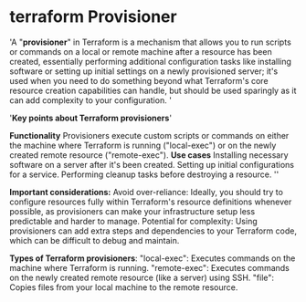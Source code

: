 # terraform Provisioner

'A "**provisioner**" in Terraform is a mechanism that allows you to run scripts or commands on a local or remote machine after a resource has been created, essentially performing additional configuration tasks like installing software or setting up initial settings on a newly provisioned server; it's used when you need to do something beyond what Terraform's core resource creation capabilities can handle, but should be used sparingly as it can add complexity to your configuration. '

 
'**Key points about Terraform provisioners**'


**Functionality**
Provisioners execute custom scripts or commands on either the machine where Terraform is running ("local-exec") or on the newly created remote resource ("remote-exec"). 
**Use cases**
Installing necessary software on a server after it's been created. 
Setting up initial configurations for a service. 
Performing cleanup tasks before destroying a resource. ''


**Important considerations:**
Avoid over-reliance: Ideally, you should try to configure resources fully within Terraform's resource definitions whenever possible, as provisioners can make your infrastructure setup less predictable and harder to manage. 
Potential for complexity: Using provisioners can add extra steps and dependencies to your Terraform code, which can be difficult to debug and maintain. 

**Types of Terraform provisioners**:
"local-exec": Executes commands on the machine where Terraform is running. 
"remote-exec": Executes commands on the newly created remote resource (like a server) using SSH. 
"file": Copies files from your local machine to the remote resource.
